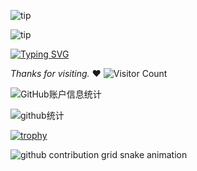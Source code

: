 ![tip](https://badgen.net/badge/Tianyu/6.6/blue?icon=bitcoin-lightning)

![tip](https://badgen.net/badge/python/3.1.6/green?icon=github)

<!--   my-ticker -->    
[![Typing SVG](https://readme-typing-svg.herokuapp.com?color=%2336BCF7&center=true&vCenter=true&width=600&lines=Hi+there+👋,+I+am+Tianyu;+Welcome+to+My+Profile!;Over+1+year+of+programming+experience;Always+learning+new+things+;Machine+learning+enthusiast+;Kaggle+community+member)](https://git.io/typing-svg)

  *Thanks for visiting.* ❤️
![Visitor Count](https://profile-counter.glitch.me/{Mystic-peng}/count.svg)

![GitHub账户信息统计](https://github-stats.ubrong.com/api?username=Mystic-peng&show_icons=true&theme=tokyonight)

![github统计](https://stats.justsong.cn/api/github?username=Mystic-peng&theme=dark&lang=zh-CN)

[![trophy](https://github-profile-trophy.vercel.app/?username=Mystic-peng)](https://github.com/ryo-ma/github-profile-trophy)

<picture>
  <source media="(prefers-color-scheme: dark)" srcset="https://raw.githubusercontent.com/Mystic-peng/Mystic-peng/output/github-contribution-grid-snake-dark.svg">
  <source media="(prefers-color-scheme: light)" srcset="https://raw.githubusercontent.com/Mystic-peng/Mystic-peng/output/github-contribution-grid-snake.svg">
  <img alt="github contribution grid snake animation" src="https://raw.githubusercontent.com/Mystic-peng/Mystic-peng/output/github-contribution-grid-snake.svg">
</picture> 